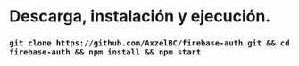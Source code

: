 # Descarga, instalación y ejecución.


### ```git clone https://github.com/AxzelBC/firebase-auth.git && cd firebase-auth && npm install && npm start```